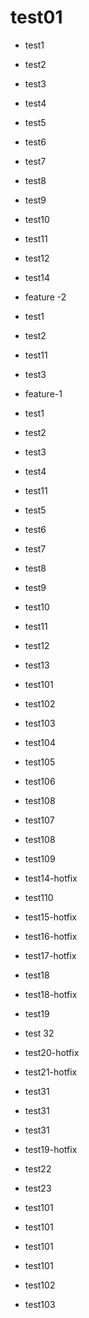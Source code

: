 # test01

- test1
- test2
- test3
- test4
- test5
- test6
- test7
- test8
- test9

  
- test10
- test11
- test12
- test14

- feature -2
- test1
- test2
- test11
- test3

- feature-1
- test1
- test2
- test3
- test4
- test11
- test5
- test6
- test7
- test8
- test9
- test10
- test11
- test12
- test13

- test101
- test102
- test103
- test104
- test105
- test106
- test108

- test107
- test108

- test109
- test14-hotfix

- test110
- test15-hotfix

- test16-hotfix
- test17-hotfix

- test18
- test18-hotfix
- test19

- test 32

- test20-hotfix

- test21-hotfix

- test31
- test31
- test31


- test19-hotfix

- test22


- test23

- test101
- test101
- test101
- test101

- test102
- test103
